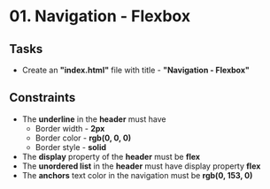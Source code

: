 # 01. Navigation - Flexbox

## Tasks
 * Create an **"index.html"** file with title - **"Navigation - Flexbox"**


## Constraints
 * The **underline** in the **header** must have 
	* Border width - **2px**
	* Border color - **rgb(0, 0, 0)**
	* Border style - **solid**
 * The **display** property of the **header** must be **flex**
 * The **unordered list** in the **header** must have display property **flex**
 * The **anchors** text color in the navigation must be **rgb(0, 153, 0)**




